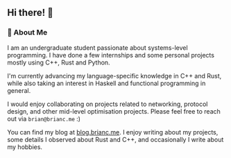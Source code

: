 ## Hi there! 👋

### 🚀 About Me

I am an undergraduate student passionate about systems-level programming. I have done a few internships and some personal projects mostly using C++, Rust and Python.

I'm currently advancing my language-specific knowledge in C++ and Rust, while also taking an interest in Haskell and functional programming in general.

I would enjoy collaborating on projects related to networking, protocol design, and other mid-level optimisation projects. Please feel free to reach out via `brian@brianc.me` :)

You can find my blog at [blog.brianc.me](https://blog.brianc.me). I enjoy writing about my projects, some details I observed about Rust and C++, and occasionally I write about my hobbies.

